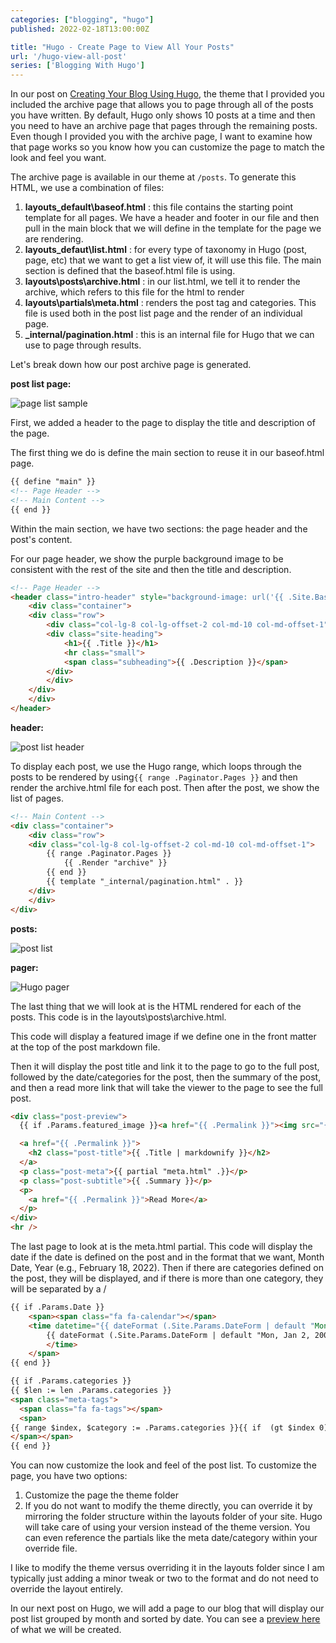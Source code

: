 ```yaml
---
categories: ["blogging", "hugo"]
published: 2022-02-18T13:00:00Z

title: "Hugo - Create Page to View All Your Posts"
url: '/hugo-view-all-post'
series: ['Blogging With Hugo']
---
```


In our post on [Creating Your Blog Using Hugo](/create-blog-with-hugo), the theme that I provided you included the archive page that allows you to page through all of the posts you have written. By default, Hugo only shows 10 posts at a time and then you need to have an archive page that pages through the remaining posts. Even though I provided you with the archive page, I want to examine how that page works so you know how you can customize the page to match the look and feel you want.

<!--more-->

The archive page is available in our theme at `/posts`. To generate this HTML, we use a combination of files:

1. **layouts\_default\baseof.html** : this file contains the starting point template for all pages. We have a header and footer in our file and then pull in the main block that we will define in the template for the page we are rendering.
1. **layouts\_defaut\list.html** : for every type of taxonomy in Hugo (post, page, etc) that we want to get a list view of, it will use this file. The main section is defined that the baseof.html file is using.
1. **layouts\posts\archive.html** : in our list.html, we tell it to render the archive, which refers to this file for the html to render
1. **layouts\partials\meta.html** : renders the post tag and categories. This file is used both in the post list page and the render of an individual page.
1. **_internal/pagination.html** : this is an internal file for Hugo that we can use to page through results.

Let's break down how our post archive page is generated.

**post list page:**

![page list sample](/images/hugo/post-list/post-list-page.png)

First, we added a header to the page to display the title and description of the page.

The first thing we do is define the main section to reuse it in our baseof.html page.

```html
{{ define "main" }}
<!-- Page Header -->
<!-- Main Content -->
{{ end }}
```

Within the main section, we have two sections:  the page header and the post's content.

For our page header, we show the purple background image to be consistent with the rest of the site and then the title and description.

```html
<!-- Page Header -->
<header class="intro-header" style="background-image: url('{{ .Site.BaseURL }}{{ .Site.Params.defaultHeaderImage }}')">
    <div class="container">
    <div class="row">
        <div class="col-lg-8 col-lg-offset-2 col-md-10 col-md-offset-1">
        <div class="site-heading">
            <h1>{{ .Title }}</h1>
            <hr class="small">
            <span class="subheading">{{ .Description }}</span>
        </div>
        </div>
    </div>
    </div>
</header>
```

**header:**

![post list header](/images/hugo/post-list/header.png)

To display each post, we use the Hugo range, which loops through the posts to be rendered by using`{{ range .Paginator.Pages }}` and then render the archive.html file for each post. Then after the post, we show the list of pages.

```html
<!-- Main Content -->
<div class="container">
    <div class="row">
    <div class="col-lg-8 col-lg-offset-2 col-md-10 col-md-offset-1">
        {{ range .Paginator.Pages }}
            {{ .Render "archive" }}
        {{ end }}
        {{ template "_internal/pagination.html" . }}
    </div>
    </div>
</div>
```

**posts:**

![post list](/images/hugo/post-list/posts.png)

**pager:**

![Hugo pager](/images/hugo/post-list/pager.png)

The last thing that we will look at is the HTML rendered for each of the posts. This code is in the layouts\posts\archive.html.

This code will display a featured image if we define one in the front matter at the top of the post markdown file.

Then it will display the post title and link it to the page to go to the full post, followed by the date/categories for the post, then the summary of the post, and then a read more link that will take the viewer to the page to see the full post.

```html
<div class="post-preview">
  {{ if .Params.featured_image }}<a href="{{ .Permalink }}"><img src="{{ .Params.featured_image }}"></a>{{ end }}

  <a href="{{ .Permalink }}">
    <h2 class="post-title">{{ .Title | markdownify }}</h2>
  </a>
  <p class="post-meta">{{ partial "meta.html" .}}</p>
  <p class="post-subtitle">{{ .Summary }}</p>
  <p>
    <a href="{{ .Permalink }}">Read More</a>
  </p>
</div>
<hr />
```

The last page to look at is the meta.html partial. This code will display the date if the date is defined on the post and in the format that we want, Month Date, Year (e.g., February 18, 2022). Then if there are categories defined on the post, they will be displayed, and if there is more than one category, they will be separated by a /

```html
{{ if .Params.Date }}
    <span><span class="fa fa-calendar"></span>
    <time datetime="{{ dateFormat (.Site.Params.DateForm | default "Mon, Jan 2, 2006") .Date }}">
        {{ dateFormat (.Site.Params.DateForm | default "Mon, Jan 2, 2006") .Date }}
        </time>
    </span>
{{ end }}

{{ if .Params.categories }}
{{ $len := len .Params.categories }}
<span class="meta-tags">
  <span class="fa fa-tags"></span>
  <span>
{{ range $index, $category := .Params.categories }}{{ if  (gt $index 0) }} / {{ end }}{{.}}{{ end }}
</span></span>
{{ end }}
```

You can now customize the look and feel of the post list. To customize the page, you have two options:

1. Customize the page the theme folder
1. If you do not want to modify the theme directly, you can override it by mirroring the folder structure within the layouts folder of your site. Hugo will take care of using your version instead of the theme version. You can even reference the partials like the meta date/category within your override file.

I like to modify the theme versus overriding it in the layouts folder since I am typically just adding a minor tweak or two to the format and do not need to override the layout entirely.

In our next post on Hugo, we will add a page to our blog that will display our post list grouped by month and sorted by date. You can see a [preview here](/posts/monthview/) of what we will be created.
